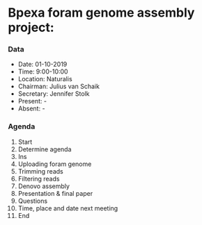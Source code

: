# Bpexa foram genome assembly project:

### Data
- Date: 01-10-2019
- Time: 9:00-10:00
- Location: Naturalis
- Chairman: Julius van Schaik
- Secretary: Jennifer Stolk
- Present: -
- Absent: -

### Agenda
1. Start
2. Determine agenda
3. Ins
4. Uploading foram genome
5. Trimming reads
6. Filtering reads
7. Denovo assembly
8. Presentation & final paper
9. Questions
10. Time, place and date next meeting
11. End
